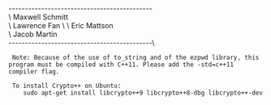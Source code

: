 \--------------------------------------------\
 \    Maxwell Schmitt                         \
  \   Lawrence Fan                             \ 
   \  Eric Mattson                              \
    \ Jacob Martin                               \
     \--------------------------------------------\

     Note: Because of the use of to_string and of the ezpwd library, this program must be compiled with C++11. Please add the -std=c++11 compiler flag. 

     To install Crypto++ on Ubuntu:
     	sudo apt-get install libcrypto++9 libcrypto++8-dbg libcrypto++-dev